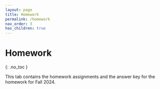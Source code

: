 ```yaml
---
layout: page
title: Homework
permalink: /homework
nav_order: 3
has_children: true
---
```


# Homework
{: .no_toc }

This tab contains the homework assignments and the answer key for the homework for Fall 2024.
